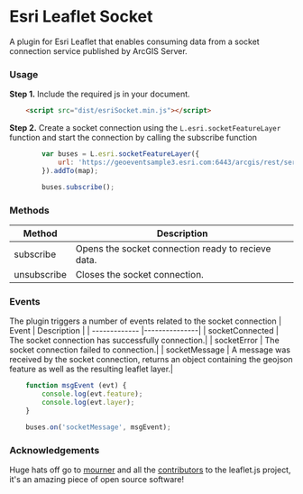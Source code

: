 # Esri Leaflet Socket
A plugin for Esri Leaflet that enables consuming data from a socket connection service published by ArcGIS Server.

### Usage
**Step 1.** Include the required js in your document. 

```html
   	<script src="dist/esriSocket.min.js"></script>
```

**Step 2.** Create a socket connection using the `L.esri.socketFeatureLayer` function and start the connection by calling the subscribe function

``` js
		var buses = L.esri.socketFeatureLayer({
			url: 'https://geoeventsample3.esri.com:6443/arcgis/rest/services/SeattleBus/StreamServer'
		}).addTo(map);

		buses.subscribe();

```


### Methods
| Method        | Description      | 
| ------------- |---------------|
| subscribe | Opens the socket connection ready to recieve data.|
| unsubscribe | Closes the socket connection.|


### Events
The plugin triggers a number of events related to the socket connection
| Event        | Description      | 
| ------------- |---------------|
| socketConnected | The socket connection has successfully connection.|
| socketError | The socket connection failed to connection.|
| socketMessage | A message was received by the socket connection, returns an object containing the geojson feature as well as the resulting leaflet layer.|

``` js
	function msgEvent (evt) {
		console.log(evt.feature);
		console.log(evt.layer);
	}

	buses.on('socketMessage', msgEvent);

```

### Acknowledgements
Huge hats off go to [mourner](https://github.com/mourner) and all the [contributors](https://github.com/Leaflet/Leaflet/graphs/contributors) to the leaflet.js project, it's an amazing piece of open source software!